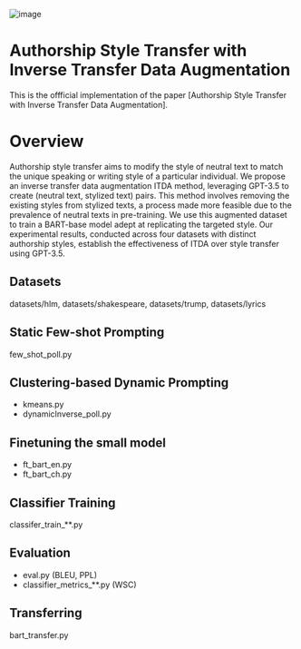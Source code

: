 ![image](https://github.com/AnonymousRole/ITDA/assets/81413010/b0774d9c-296f-4d89-959f-187328b8c8f6)

# Authorship Style Transfer with Inverse Transfer Data Augmentation
This is the offficial implementation of the paper [Authorship Style Transfer with Inverse Transfer Data Augmentation].
# Overview
Authorship style transfer aims to modify the style of neutral text to match the unique speaking or writing style of a particular individual. We propose an inverse transfer data augmentation ITDA method, leveraging GPT-3.5 to create (neutral text, stylized text) pairs. This method involves removing the existing styles from stylized texts, a process made more feasible due to the prevalence of neutral texts in pre-training. We use this augmented dataset to train a BART-base model adept at replicating the targeted style. Our experimental results, conducted across four datasets with distinct authorship styles, establish the effectiveness of ITDA over style transfer using GPT-3.5.
## Datasets
datasets/hlm, datasets/shakespeare, datasets/trump, datasets/lyrics
## Static Few-shot Prompting
few_shot_poll.py
## Clustering-based Dynamic Prompting
* kmeans.py
* dynamicInverse_poll.py
## Finetuning the small model
* ft_bart_en.py
* ft_bart_ch.py
## Classifier Training
classifer_train_**.py
## Evaluation
* eval.py (BLEU, PPL)
* classifier_metrics_**.py (WSC)
## Transferring
bart_transfer.py
